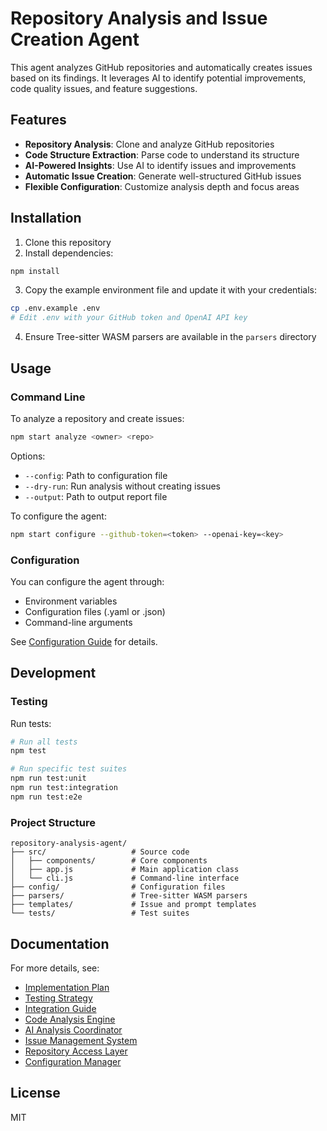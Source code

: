 # Repository Analysis and Issue Creation Agent

This agent analyzes GitHub repositories and automatically creates issues based on its findings. It leverages AI to identify potential improvements, code quality issues, and feature suggestions.

## Features

- **Repository Analysis**: Clone and analyze GitHub repositories
- **Code Structure Extraction**: Parse code to understand its structure
- **AI-Powered Insights**: Use AI to identify issues and improvements
- **Automatic Issue Creation**: Generate well-structured GitHub issues
- **Flexible Configuration**: Customize analysis depth and focus areas

## Installation

1. Clone this repository
2. Install dependencies:

```bash
npm install
```

3. Copy the example environment file and update it with your credentials:

```bash
cp .env.example .env
# Edit .env with your GitHub token and OpenAI API key
```

4. Ensure Tree-sitter WASM parsers are available in the `parsers` directory

## Usage

### Command Line

To analyze a repository and create issues:

```bash
npm start analyze <owner> <repo>
```

Options:
- `--config`: Path to configuration file
- `--dry-run`: Run analysis without creating issues
- `--output`: Path to output report file

To configure the agent:

```bash
npm start configure --github-token=<token> --openai-key=<key>
```

### Configuration

You can configure the agent through:
- Environment variables
- Configuration files (.yaml or .json)
- Command-line arguments

See [Configuration Guide](../docs/configuration_manager.md) for details.

## Development

### Testing

Run tests:

```bash
# Run all tests
npm test

# Run specific test suites
npm run test:unit
npm run test:integration
npm run test:e2e
```

### Project Structure

```
repository-analysis-agent/
├── src/                   # Source code
│   ├── components/        # Core components
│   ├── app.js             # Main application class
│   └── cli.js             # Command-line interface
├── config/                # Configuration files
├── parsers/               # Tree-sitter WASM parsers
├── templates/             # Issue and prompt templates
└── tests/                 # Test suites
```

## Documentation

For more details, see:
- [Implementation Plan](../docs/implementation_plan.md)
- [Testing Strategy](../docs/testing_strategy.md)
- [Integration Guide](../docs/integration_guide.md)
- [Code Analysis Engine](../docs/code_analysis_engine.md)
- [AI Analysis Coordinator](../docs/ai_analysis_coordinator.md)
- [Issue Management System](../docs/issue_management_system.md)
- [Repository Access Layer](../docs/repository_access_layer.md)
- [Configuration Manager](../docs/configuration_manager.md)

## License

MIT